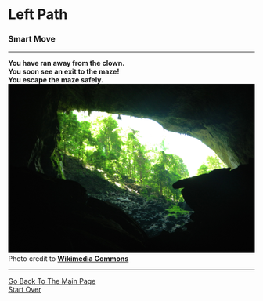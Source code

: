 # Left Path
### Smart Move  

---

**You have ran away from the clown.**  
**You soon see an exit to the maze!**  
**You escape the maze safely.**  
![](ranaway.png)  
Photo credit to [**Wikimedia Commons**](https://commons.wikimedia.org/wiki/File:Exit_from_the_Deer_Cave_to_the_Garden_of_Eden_(21113056864).jpg)  

---

[Go Back To The Main Page](../README.md)  
[Start Over](../beginning/intro.md)  